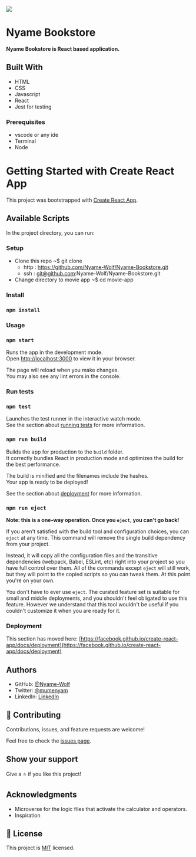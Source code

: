 ![](https://img.shields.io/badge/Microverse-blueviolet)

# Nyame Bookstore

**Nyame Bookstore is React based application.**

## Built With

- HTML
- CSS
- Javascript
- React
- Jest for testing

### Prerequisites

- vscode or any ide
- Terminal
- Node

# Getting Started with Create React App

This project was bootstrapped with [Create React App](https://github.com/facebook/create-react-app).

## Available Scripts

In the project directory, you can run:

### Setup

- Clone this repo ~$ git clone
  - http : https://github.com/Nyame-Wolf/Nyame-Bookstore.git
  - ssh : git@github.com:Nyame-Wolf/Nyame-Bookstore.git
- Change directory to movie app ~$ cd movie-app

### Install

### `npm install`

### Usage

### `npm start`

Runs the app in the development mode.\
Open [http://localhost:3000](http://localhost:3000) to view it in your browser.

The page will reload when you make changes.\
You may also see any lint errors in the console.

### Run tests

### `npm test`

Launches the test runner in the interactive watch mode.\
See the section about [running tests](https://facebook.github.io/create-react-app/docs/running-tests) for more information.

### `npm run build`

Builds the app for production to the `build` folder.\
It correctly bundles React in production mode and optimizes the build for the best performance.

The build is minified and the filenames include the hashes.\
Your app is ready to be deployed!

See the section about [deployment](https://facebook.github.io/create-react-app/docs/deployment) for more information.

### `npm run eject`

**Note: this is a one-way operation. Once you `eject`, you can't go back!**

If you aren't satisfied with the build tool and configuration choices, you can `eject` at any time. This command will remove the single build dependency from your project.

Instead, it will copy all the configuration files and the transitive dependencies (webpack, Babel, ESLint, etc) right into your project so you have full control over them. All of the commands except `eject` will still work, but they will point to the copied scripts so you can tweak them. At this point you're on your own.

You don't have to ever use `eject`. The curated feature set is suitable for small and middle deployments, and you shouldn't feel obligated to use this feature. However we understand that this tool wouldn't be useful if you couldn't customize it when you are ready for it.

### Deployment

This section has moved here: [https://facebook.github.io/create-react-app/docs/deployment](https://facebook.github.io/create-react-app/docs/deployment)

## Authors

- GitHub: [@Nyame-Wolf](https://github.com/Nyame-Wolf)
- Twitter: [@mumenyam](https://twitter.com/mumenyam)
- LinkedIn: [LinkedIn](https://www.linkedin.com/in/mumenya-nyamu-web-designer-data-enthusiast/)

## 🤝 Contributing

Contributions, issues, and feature requests are welcome!

Feel free to check the [issues page](https://github.com/Nyame-Wolf/Nyame-Bookstore/issues).

## Show your support

Give a ⭐️ if you like this project!

## Acknowledgments

- Microverse for the logic files that activate the calculator and operators.
- Inspiration

## 📝 License

This project is [MIT](./MIT.md) licensed.
